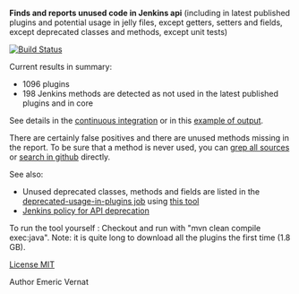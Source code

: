 **Finds and reports unused code in Jenkins api** (including in latest published plugins and potential usage in jelly files, except getters, setters and fields, except deprecated classes and methods, except unit tests)

[![Build Status](https://ci.jenkins-ci.org/buildStatus/icon?job=infra_unused-code-detector)](https://ci.jenkins-ci.org/view/All/job/Reporting/job/infra_unused-code-detector/)

Current results in summary:
* 1096 plugins
* 198 Jenkins methods are detected as not used in the latest published plugins and in core

See details in the [continuous integration](https://ci.jenkins-ci.org/view/All/job/Reporting/job/infra_unused-code-detector/lastSuccessfulBuild/artifact/target/output.html)
or in this [example of output](../../blob/master/Output_example.html).

There are certainly false positives and there are unused methods missing in the report.
To be sure that a method is never used, you can [grep all sources](https://wiki.jenkins-ci.org/display/JENKINS/Grepping+all+sources) or [search in github](https://github.com/search?type=Code&q=user%3Ajenkinsci+SomeClass.staticMethod) directly.

See also:
* Unused deprecated classes, methods and fields are listed in the [deprecated-usage-in-plugins job](https://ci.jenkins-ci.org/view/All/job/Reporting/job/infra_deprecated-usage-in-plugins/lastSuccessfulBuild/artifact/target/output.html#deprecatedApiNotUsed) using [this tool](https://github.com/jenkins-infra/deprecated-usage-in-plugins)
* [Jenkins policy for API deprecation](https://issues.jenkins-ci.org/browse/JENKINS-31035)

To run the tool yourself : Checkout and run with "mvn clean compile exec:java".
Note: it is quite long to download all the plugins the first time (1.8 GB).

[License MIT](../../blob/master/LICENSE.txt)

Author Emeric Vernat
